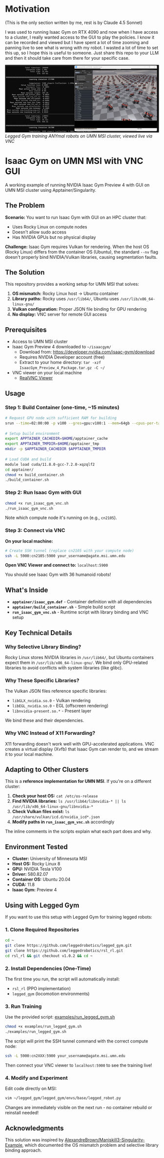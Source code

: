 # Motivation

(This is the only section written by me, rest is by Claude 4.5 Sonnet)

I was used to running Isaac Gym on RTX 4090 and now when I have access to a cluster, I really wanted access to the GUI to play the policies. I know it can be recorded and viewed but I have spent a lot of time zooming and panning live to see what is wrong with my robot. I wasted a lot of time to set this up, so I hope this is useful to someone. Just share this repo to your LLM and then it should take care from there for your specific case.

![Legged Gym training ANYmal with live GUI via VNC](images/legged_gym_vnc.png)
*Legged Gym training ANYmal robots on UMN MSI cluster, viewed live via VNC*

# Isaac Gym on UMN MSI with VNC GUI

A working example of running NVIDIA Isaac Gym Preview 4 with GUI on UMN MSI cluster using Apptainer/Singularity.

## The Problem

**Scenario:** You want to run Isaac Gym with GUI on an HPC cluster that:
- Uses Rocky Linux on compute nodes
- Doesn't allow sudo access
- Has NVIDIA GPUs but no physical display

**Challenge:** Isaac Gym requires Vulkan for rendering. When the host OS (Rocky Linux) differs from the container OS (Ubuntu), the standard `--nv` flag doesn't properly bind NVIDIA/Vulkan libraries, causing segmentation faults.

## The Solution

This repository provides a working setup for UMN MSI that solves:
1. **OS mismatch:** Rocky Linux host → Ubuntu container
2. **Library paths:** Rocky uses `/usr/lib64/`, Ubuntu uses `/usr/lib/x86_64-linux-gnu/`
3. **Vulkan configuration:** Proper JSON file binding for GPU rendering
4. **No display:** VNC server for remote GUI access

## Prerequisites

- Access to UMN MSI cluster
- Isaac Gym Preview 4 downloaded to `~/isaacgym/`
  - Download from: https://developer.nvidia.com/isaac-gym/download
  - Requires NVIDIA Developer account (free)
  - Extract to your home directory: `tar -xzf IsaacGym_Preview_4_Package.tar.gz -C ~/`
- VNC viewer on your local machine
  - [RealVNC Viewer](https://www.realvnc.com/en/connect/download/viewer/)

## Usage

### Step 1: Build Container (one-time, ~15 minutes)
```bash
# Request GPU node with sufficient RAM for building
srun --time=02:00:00 -p v100 --gres=gpu:v100:1 --mem=64gb --cpus-per-task=8 --pty bash

# Setup build environment
export APPTAINER_CACHEDIR=$HOME/apptainer_cache
export APPTAINER_TMPDIR=$HOME/apptainer_tmp
mkdir -p $APPTAINER_CACHEDIR $APPTAINER_TMPDIR

# Load CUDA and build
module load cuda/11.8.0-gcc-7.2.0-xqzqlf2
cd apptainer/
chmod +x build_container.sh
./build_container.sh
```

### Step 2: Run Isaac Gym with GUI
```bash
chmod +x run_isaac_gym_vnc.sh
./run_isaac_gym_vnc.sh
```

Note which compute node it's running on (e.g., `cn2105`).

### Step 3: Connect via VNC

**On your local machine:**
```bash
# Create SSH tunnel (replace cn2105 with your compute node)
ssh -L 5900:cn2105:5900 your_username@agate.msi.umn.edu
```

**Open VNC Viewer and connect to:** `localhost:5900`

You should see Isaac Gym with 36 humanoid robots!

## What's Inside

- **`apptainer/isaac_gym.def`** - Container definition with all dependencies
- **`apptainer/build_container.sh`** - Simple build script
- **`run_isaac_gym_vnc.sh`** - Runtime script with library binding and VNC setup

## Key Technical Details

### Why Selective Library Binding?

Rocky Linux stores NVIDIA libraries in `/usr/lib64/`, but Ubuntu containers expect them in `/usr/lib/x86_64-linux-gnu/`. We bind only GPU-related libraries to avoid conflicts with system libraries (like glibc).

### Why These Specific Libraries?

The Vulkan JSON files reference specific libraries:
- `libGLX_nvidia.so.0` - Vulkan rendering
- `libEGL_nvidia.so.0` - EGL (offscreen rendering)
- `libnvidia-present.so.*` - Present layer

We bind these and their dependencies.

### Why VNC Instead of X11 Forwarding?

X11 forwarding doesn't work well with GPU-accelerated applications. VNC creates a virtual display (Xvfb) that Isaac Gym can render to, and we stream it to your local machine.

## Adapting to Other Clusters

This is a **reference implementation for UMN MSI**. If you're on a different cluster:

1. **Check your host OS:** `cat /etc/os-release`
2. **Find NVIDIA libraries:** `ls /usr/lib64/libnvidia-* || ls /usr/lib/x86_64-linux-gnu/libnvidia-*`
3. **Check Vulkan files exist:** `ls /usr/share/vulkan/icd.d/nvidia_icd*.json`
4. **Modify paths in `run_isaac_gym_vnc.sh`** accordingly

The inline comments in the scripts explain what each part does and why.

## Environment Tested

- **Cluster:** University of Minnesota MSI
- **Host OS:** Rocky Linux 8
- **GPU:** NVIDIA Tesla V100
- **Driver:** 580.82.07
- **Container OS:** Ubuntu 20.04
- **CUDA:** 11.8
- **Isaac Gym:** Preview 4

## Using with Legged Gym

If you want to use this setup with Legged Gym for training legged robots:

### 1. Clone Required Repositories
```bash
cd ~
git clone https://github.com/leggedrobotics/legged_gym.git
git clone https://github.com/leggedrobotics/rsl_rl.git
cd rsl_rl && git checkout v1.0.2 && cd ~
```

### 2. Install Dependencies (One-Time)

The first time you run, the script will automatically install:
- `rsl_rl` (PPO implementation)
- `legged_gym` (locomotion environments)

### 3. Run Training

Use the provided script: [examples/run_legged_gym.sh](examples/run_legged_gym.sh)
```bash
chmod +x examples/run_legged_gym.sh
./examples/run_legged_gym.sh
```

The script will print the SSH tunnel command with the correct compute node:
```bash
ssh -L 5900:cn2XXX:5900 your_username@agate.msi.umn.edu
```

Then connect your VNC viewer to `localhost:5900` to see the training live!

### 4. Modify and Experiment

Edit code directly on MSI:
```bash
vim ~/legged_gym/legged_gym/envs/base/legged_robot.py
```

Changes are immediately visible on the next run - no container rebuild or reinstall needed!


## Acknowledgments

This solution was inspired by [AlexandreBrown/Maniskill3-Singularity-Example](https://github.com/AlexandreBrown/Maniskill3-Singularity-Example), which documented the OS mismatch problem and selective library binding approach.


